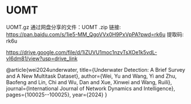 # UOMT
UOMT.gz
通过网盘分享的文件：UOMT .zip
链接: https://pan.baidu.com/s/1ie5-MM_QgoVVx0H9PxVpPA?pwd=rk6u 提取码: rk6u 

https://drive.google.com/file/d/1iZUVU1moc1nzvTsXOe1k5vdL-vI6dm81/view?usp=drive_link

@article{wei2024underwater,
  title={Underwater Detection: A Brief Survey and A New Multitask Dataset},
  author={Wei, Yu and Wang, Yi and Zhu, Baofeng and Lin, Chi and Wu, Dan and Xue, Xinwei and Wang, Ruili},
  journal={International Journal of Network Dynamics and Intelligence},
  pages={100025--100025},
  year={2024}
}

